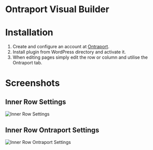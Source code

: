 # Ontraport Visual Builder

# Installation

1. Create and configure an account at [Ontraport](https://ontraport.com).
1. Install plugin from WordPress directory and activate it.
2. When editing pages simply edit the row or column and utilise the Ontraport tab.

# Screenshots
## Inner Row Settings
![Inner Row Settings](https://raw.githubusercontent.com/blackdogdevelopers/ontraport-page-builder/master/screenshot-1.png)

## Inner Row Ontraport Settings
![Inner Row Ontraport Settings](https://raw.githubusercontent.com/blackdogdevelopers/ontraport-page-builder/master/screenshot-2.png)